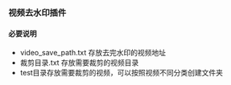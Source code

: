 ### 视频去水印插件

#### 必要说明

* video_save_path.txt 存放去完水印的视频地址
* 裁剪目录.txt 存放需要裁剪的视频目录
* test目录存放需要裁剪的视频，可以按照视频不同分类创建文件夹
    